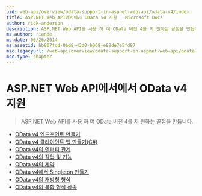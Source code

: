 ```yaml
---
uid: web-api/overview/odata-support-in-aspnet-web-api/odata-v4/index
title: ASP.NET Web API에서에서 OData v4 지원 | Microsoft Docs
author: rick-anderson
description: ASP.NET Web API를 사용 하 여 OData 버전 4를 지 원하는 끝점을 만듭니다.
ms.author: riande
ms.date: 06/26/2014
ms.assetid: bb807fdd-0bd8-43d0-b068-e88de7e5fd87
msc.legacyurl: /web-api/overview/odata-support-in-aspnet-web-api/odata-v4
msc.type: chapter
---
```

<a name="supporting-odata-v4-in-aspnet-web-api"></a>ASP.NET Web API에서에서 OData v4 지원
====================
> ASP.NET Web API를 사용 하 여 OData 버전 4를 지 원하는 끝점을 만듭니다.


- [OData v4 엔드포인트 만들기](create-an-odata-v4-endpoint.md)
- [OData v4 클라이언트 앱 만들기(C#)](create-an-odata-v4-client-app.md)
- [OData v4의 엔터티 관계](entity-relations-in-odata-v4.md)
- [OData v4의 작업 및 기능](odata-actions-and-functions.md)
- [OData v4의 제약](odata-containment-in-web-api-22.md)
- [OData v4에서 Singleton 만들기](using-a-singleton-in-an-odata-endpoint-in-web-api-22.md)
- [OData v4의 개방형 형식](use-open-types-in-odata-v4.md)
- [OData v4의 복합 형식 상속](complex-type-inheritance-in-odata-v4.md)

